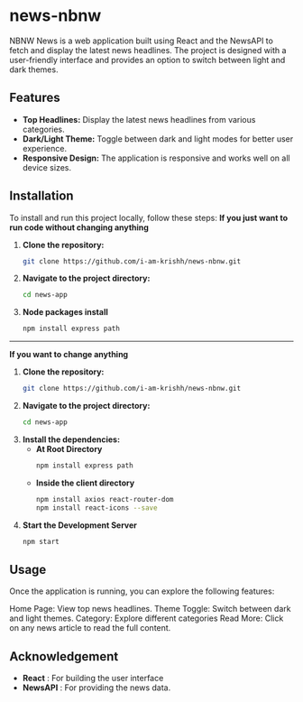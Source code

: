 # news-nbnw

NBNW News is a web application built using React and the NewsAPI to fetch and display the latest news headlines. The project is designed with a user-friendly interface and provides an option to switch between light and dark themes.

## Features

- **Top Headlines:** Display the latest news headlines from various categories.
- **Dark/Light Theme:** Toggle between dark and light modes for better user experience.
- **Responsive Design:** The application is responsive and works well on all device sizes.

## Installation


To install and run this project locally, follow these steps:
**If you just want to run code without changing anything**

1. **Clone the repository:**
   ```bash
   git clone https://github.com/i-am-krishh/news-nbnw.git

2. **Navigate to the project directory:**
   ```bash
   cd news-app

3. **Node packages install**
   ```bash
   npm install express path

<hr />

**If you want to change anything**
1. **Clone the repository:**
   ```bash
   git clone https://github.com/i-am-krishh/news-nbnw.git

2. **Navigate to the project directory:**
   ```bash
   cd news-app


3. **Install the dependencies:**
   - **At Root Directory**
     ```bash
     npm install express path

   - **Inside the client directory**
     ```bash
     npm install axios react-router-dom
     npm install react-icons --save

5. **Start the Development Server**
   ```bash
   npm start

## Usage
Once the application is running, you can explore the following features:

Home Page: View top news headlines.
Theme Toggle: Switch between dark and light themes.
Category: Explore different categories
Read More: Click on any news article to read the full content.

## Acknowledgement 
- **React** : For building the user interface
- **NewsAPI** : For providing the news data.
